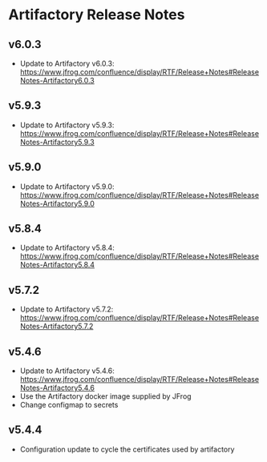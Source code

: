 # Artifactory Release Notes

## v6.0.3
- Update to Artifactory v6.0.3: https://www.jfrog.com/confluence/display/RTF/Release+Notes#ReleaseNotes-Artifactory6.0.3

## v5.9.3
- Update to Artifactory v5.9.3: https://www.jfrog.com/confluence/display/RTF/Release+Notes#ReleaseNotes-Artifactory5.9.3

## v5.9.0
- Update to Artifactory v5.9.0: https://www.jfrog.com/confluence/display/RTF/Release+Notes#ReleaseNotes-Artifactory5.9.0

## v5.8.4
- Update to Artifactory v5.8.4: https://www.jfrog.com/confluence/display/RTF/Release+Notes#ReleaseNotes-Artifactory5.8.4

## v5.7.2
- Update to Artifactory v5.7.2: https://www.jfrog.com/confluence/display/RTF/Release+Notes#ReleaseNotes-Artifactory5.7.2

## v5.4.6
- Update to Artifactory v5.4.6: https://www.jfrog.com/confluence/display/RTF/Release+Notes#ReleaseNotes-Artifactory5.4.6
- Use the Artifactory docker image supplied by JFrog
- Change configmap to secrets

## v5.4.4
- Configuration update to cycle the certificates used by artifactory
